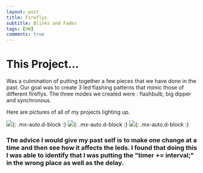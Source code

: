 ```yaml
---
layout: post
title: Fireflys
subtitle: Blinks and Fades
tags: [HW]
comments: true
---
```

# This Project...

Was a culmination of putting together a few pieces that we have done in the past. Our goal was to create 3 led flashing patterns that mimic those of different fireflys. The three modes we created were : flashbulb, big dipper and synchronous. 

Here are pictures of all of my projects lighting up. 

![](https://DMMeyers.github.io/assets/img/flashbulb.jpeg){: .mx-auto.d-block :}
![](https://DMMeyers.github.io/assets/img/dipper.jpeg){: .mx-auto.d-block :}
![](https://DMMeyers.github.io/assets/img/synch.jpeg){: .mx-auto.d-block :}


### The advice I would give my past self is to make one change at a time and then see how it affects the leds. I found that doing this I was able to identify that I was putting the "timer += interval;" in the wrong place as well as the delay.  
